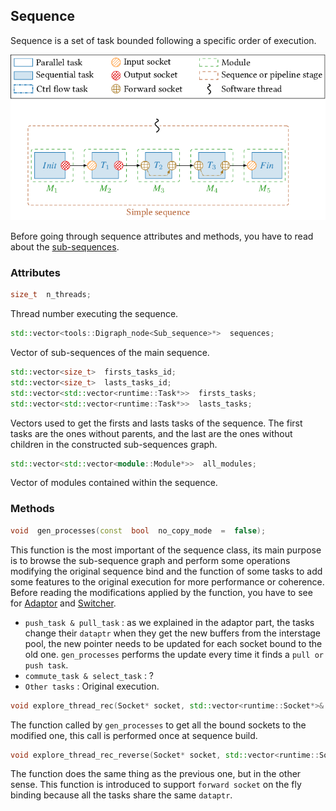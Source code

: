 ## Sequence


Sequence is  a set of task bounded following a specific order of execution. 

![Image d'une sequence classique !](./assets/simple_sequence.png)

Before going through sequence attributes and methods, you have to read about the  [sub-sequences](Sub-sequence.md).

### Attributes 
```cpp 
size_t  n_threads;
``` 
Thread number executing the sequence.

```cpp
std::vector<tools::Digraph_node<Sub_sequence>*>  sequences;
```
Vector of sub-sequences of the main sequence.

```cpp
std::vector<size_t>  firsts_tasks_id;
std::vector<size_t>  lasts_tasks_id;
std::vector<std::vector<runtime::Task*>>  firsts_tasks;
std::vector<std::vector<runtime::Task*>>  lasts_tasks;
```
Vectors used to get the firsts and lasts tasks of the sequence. The first tasks are the ones without parents, and  the last are the ones without children in the constructed sub-sequences graph. 

```cpp
std::vector<std::vector<module::Module*>>  all_modules;
```
Vector of modules contained within the sequence. 


###  Methods

```cpp
void  gen_processes(const  bool  no_copy_mode  =  false);
```
This function is the most important of the sequence class, its main purpose is to browse the sub-sequence graph and perform some operations modifying the original sequence bind and the function of some tasks to add some features to the original execution for more performance or coherence. Before reading the modifications applied by the function, you have to see for  [Adaptor](Pipeline.md) and [Switcher](Text.md).

 - `push_task & pull_task` : as we explained in the adaptor part, the tasks change their `dataptr` when they get the new buffers from the interstage pool, the new pointer needs to be updated for each socket bound to the old one. `gen_processes` performs the update every time it finds a `pull or push task`.
 - `commute_task & select_task` : ?
 - `Other tasks` : Original execution.

```cpp
void explore_thread_rec(Socket* socket, std::vector<runtime::Socket*>& liste_fwd);
```
The function called by `gen_processes` to get all the bound sockets to the modified one, this call is performed once at sequence build.

```cpp
void explore_thread_rec_reverse(Socket* socket, std::vector<runtime::Socket*>& liste_fwd)
```
The function does the same thing as the previous one, but in the other sense. This function is introduced to support `forward socket` on the fly binding because all the tasks share the same `dataptr`.



